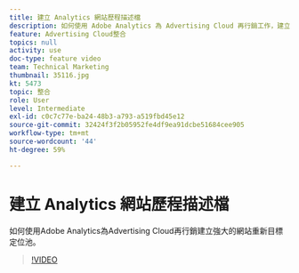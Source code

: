 ```yaml
---
title: 建立 Analytics 網站歷程描述檔
description: 如何使用 Adobe Analytics 為 Advertising Cloud 再行銷工作，建立強大的網站重新鎖定群組。
feature: Advertising Cloud整合
topics: null
activity: use
doc-type: feature video
team: Technical Marketing
thumbnail: 35116.jpg
kt: 5473
topic: 整合
role: User
level: Intermediate
exl-id: c0c7c77e-ba24-48b3-a793-a519fbd45e12
source-git-commit: 32424f3f2b05952fe4df9ea91dcbe51684cee905
workflow-type: tm+mt
source-wordcount: '44'
ht-degree: 59%

---
```


# 建立 Analytics 網站歷程描述檔

如何使用Adobe Analytics為Advertising Cloud再行銷建立強大的網站重新目標定位池。

>[!VIDEO](https://video.tv.adobe.com/v/35116/?quality=12&learn=on)
